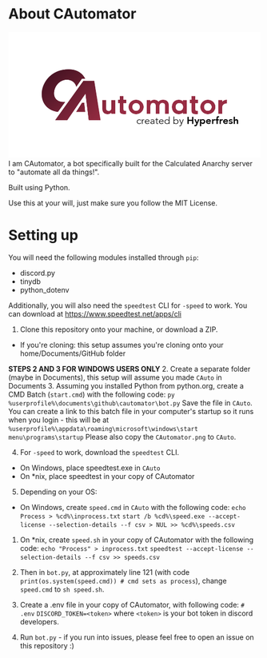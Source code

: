 # About CAutomator
![CAutomator logo](/cautomator.png)
I am CAutomator, a bot specifically built for the Calculated Anarchy server to "automate all da things!".

Built using Python.

Use this at your will, just make sure you follow the MIT License.

# Setting up
You will need the following modules installed through `pip`:
- discord.py
- tinydb
- python_dotenv

Additionally, you will also need the `speedtest` CLI for `-speed` to work. You can download at https://www.speedtest.net/apps/cli

1. Clone this repository onto your machine, or download a ZIP.
 - If you're cloning: this setup assumes you're cloning onto your home/Documents/GitHub folder

**STEPS 2 AND 3 FOR WINDOWS USERS ONLY**
2. Create a separate folder (maybe in Documents), this setup will assume you made `CAuto` in Documents
3. Assuming you installed Python from python.org, create a CMD Batch (`start.cmd`) with the following code:
 `py %userprofile%\documents\github\cautomator\bot.py`
 Save the file in `CAuto`. You can create a link to this batch file in your computer's startup so it runs when you login - this will be at `%userprofile%\appdata\roaming\microsoft\windows\start menu\programs\startup`
 Please also copy the `CAutomator.png` to `CAuto`.

4. For `-speed` to work, download the `speedtest` CLI.
 - On Windows, place speedtest.exe in `CAuto`
 - On *nix, place speedtest in your copy of CAutomator

5. Depending on your OS:
 - On Windows, create `speed.cmd` in `CAuto` with the following code:
 `echo Process > %cd%\inprocess.txt`
 `start /b %cd%\speed.exe --accept-license --selection-details --f csv > NUL >> %cd%\speeds.csv`
 1. On *nix, create `speed.sh` in your copy of CAutomator with the following code:
 `echo "Process" > inprocess.txt`
 `speedtest --accept-license --selection-details --f csv >> speeds.csv`
 2. Then in `bot.py`, at approximately line 121 (with code `print(os.system(speed.cmd)) # cmd sets as process`), change `speed.cmd` to `sh speed.sh`.

6. Create a .env file in your copy of CAutomator, with following code:
 `# .env`
 `DISCORD_TOKEN=<token>`
 where `<token>` is your bot token in discord developers.

7. Run `bot.py` - if you run into issues, please feel free to open an issue on this repository :)
